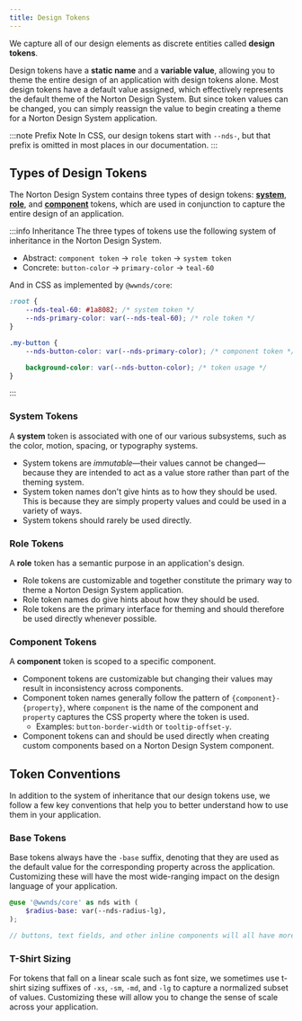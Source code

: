 ```yaml
---
title: Design Tokens
---
```


We capture all of our design elements as discrete entities called **design tokens**.

Design tokens have a **static name** and a **variable value**, allowing you to theme the entire design of an application with design tokens alone.
Most design tokens have a default value assigned, which effectively represents the default theme of the Norton Design System.
But since token values can be changed, you can simply reassign the value to begin creating a theme for a Norton Design System application.

:::note Prefix Note
In CSS, our design tokens start with `--nds-`, but that prefix is omitted in most places in our documentation.
:::

<!-- Note: this might be better suited as a blog post -->
<!-- ## Thinking with Tokens

One of the first hurdles to making the most of design tokens is to begin thinking about design elements with tokens, which have more meaning than values.
For instance, when choosing an element's background color, instead of picking a hex value (`#5e4fab`, maybe), you can simply pick a token (`purple-70` in this case). -->

## Types of Design Tokens

The Norton Design System contains three types of design tokens: [**system**](#system-tokens), [**role**](#role-tokens), and [**component**](#component-tokens) tokens, which are used in conjunction to capture the entire design of an application.

:::info Inheritance
The three types of tokens use the following system of inheritance in the Norton Design System.

- Abstract: `component token` → `role token` → `system token`
- Concrete: `button-color` → `primary-color` → `teal-60`

And in CSS as implemented by `@wwnds/core`:

```css
:root {
	--nds-teal-60: #1a8082; /* system token */
	--nds-primary-color: var(--nds-teal-60); /* role token */
}

.my-button {
	--nds-button-color: var(--nds-primary-color); /* component token */

	background-color: var(--nds-button-color); /* token usage */
}
```

:::

### System Tokens

A **system** token is associated with one of our various subsystems, such as the color, motion, spacing, or typography systems.

- System tokens are _immutable_&mdash;their values cannot be changed&mdash;because they are intended to act as a value store rather than part of the theming system.
- System token names don't give hints as to how they should be used. This is because they are simply property values and could be used in a variety of ways.
- System tokens should rarely be used directly.

### Role Tokens

A **role** token has a semantic purpose in an application's design.

- Role tokens are customizable and together constitute the primary way to theme a Norton Design System application.
- Role token names do give hints about how they should be used.
- Role tokens are the primary interface for theming and should therefore be used directly whenever possible.

### Component Tokens

A **component** token is scoped to a specific component.

- Component tokens are customizable but changing their values may result in inconsistency across components.
- Component token names generally follow the pattern of `{component}-{property}`, where `component` is the name of the component and `property` captures the CSS property where the token is used.
  - Examples: `button-border-width` or `tooltip-offset-y`.
- Component tokens can and should be used directly when creating custom components based on a Norton Design System component.

## Token Conventions

In addition to the system of inheritance that our design tokens use, we follow a few key conventions that help you to better understand how to use them in your application.

### Base Tokens

Base tokens always have the `-base` suffix, denoting that they are used as the default value for the corresponding property across the application.
Customizing these will have the most wide-ranging impact on the design language of your application.

```scss title="Example: custom base border-radius"
@use '@wwnds/core' as nds with (
	$radius-base: var(--nds-radius-lg),
);

// buttons, text fields, and other inline components will all have more rounded corners
```

### T-Shirt Sizing

For tokens that fall on a linear scale such as font size, we sometimes use t-shirt sizing suffixes of `-xs`, `-sm`, `-md`, and `-lg` to capture a normalized subset of values.
Customizing these will allow you to change the sense of scale across your application.
